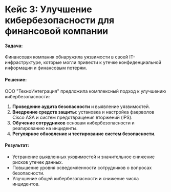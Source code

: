 # Кейс 3: Улучшение кибербезопасности для финансовой компании

#### Задача:
Финансовая компания обнаружила уязвимости в своей IT-инфраструктуре, которые могли привести к утечке конфиденциальной информации и финансовым потерям.

#### Решение:
ООО "ТехноИнтеграция" предложила комплексный подход к улучшению кибербезопасности:

1. **Проведение аудита безопасности** и выявление уязвимостей.
2. **Внедрение средств защиты**: установка и настройка фаерволов Cisco ASA и систем предотвращения вторжений (IPS).
3. **Обучение сотрудников** основам кибербезопасности и реагированию на инциденты.
4. **Регулярное обновление и тестирование систем безопасности**.

#### Результат:
- Устранение выявленных уязвимостей и значительное снижение рисков утечек данных.
- Повышение уровня осведомленности сотрудников о вопросах безопасности.
- Улучшение общей кибербезопасности и снижение числа инцидентов.